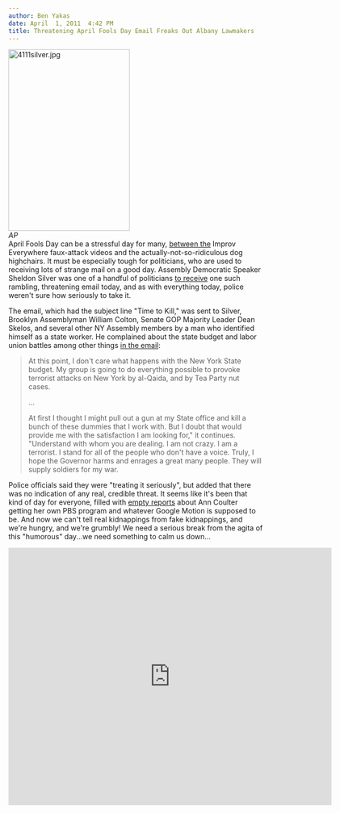 ```yaml
---
author: Ben Yakas
date: April  1, 2011  4:42 PM
title: Threatening April Fools Day Email Freaks Out Albany Lawmakers
---
```


<p><span class="mt-enclosure mt-enclosure-image" style="display: inline;"> </span></p><div class="image-right" style=" width:240px; "> <img alt="4111silver.jpg" src="https://web.archive.org/web/20110629175412im_/http://gothamist.com/attachments/byakas/4111silver.jpg" width="240" height="360"> <br> <i>AP</i></div> April Fools Day can be a stressful day for many, <a href="https://web.archive.org/web/20110629175412/http://gothamist.com/2011/04/01/today_the_guggenheim_got_painted_re.php?gallery0Pic=6#gallery">between the</a> Improv Everywhere faux-attack videos and the actually-not-so-ridiculous dog highchairs. It must be especially tough for politicians, who are used to receiving lots of strange mail on a good day. Assembly Democratic Speaker Sheldon Silver was one of a handful of politicians <a href="https://web.archive.org/web/20110629175412/http://cityroom.blogs.nytimes.com/2011/04/01/state-police-investigating-e-mail-to-lawmaker/">to receive</a> one such rambling, threatening email today, and as with everything today, police weren&apos;t sure how seriously to take it.<p></p>

<p>The email, which had the subject line &quot;Time to Kill,&quot; was sent to Silver, Brooklyn Assemblyman William Colton, Senate GOP Majority Leader Dean Skelos, and several other NY Assembly members by a man who identified himself as a state worker. He complained about the state budget and labor union battles among other things <a href="https://web.archive.org/web/20110629175412/http://www.nydailynews.com/news/politics/2011/04/01/2011-04-01_sheldon_silver_dean_skelos_received_threatening_emails_from_man_claiming_to_be_s.html">in the email</a>:</p>

<blockquote>At this point, I don&apos;t care what happens with the New York State budget. My group is going to do everything possible to provoke terrorist attacks on New York by al-Qaida, and by Tea Party nut cases.

<p>...</p>

<p>At first I thought I might pull out a gun at my State office and kill a bunch of these dummies that I work with. But I doubt that would provide me with the satisfaction I am looking for,&quot; it continues. &quot;Understand with whom you are dealing. I am not crazy. I am a terrorist. I stand for all of the people who don&apos;t have a voice. Truly, I hope the Governor harms and enrages a great many people. They will supply soldiers for my war.</p></blockquote><p></p>

<p>Police officials said they were &quot;treating it seriously&quot;, but added that there was no indication of any real, credible threat. It seems like it&apos;s been that kind of day for everyone, filled with <a href="https://web.archive.org/web/20110629175412/http://abcnews.go.com/US/best-april-fools-day-hoaxes-2011/story?id=13274831">empty reports</a> about Ann Coulter getting her own PBS program and whatever Google Motion is supposed to be. And now we can&apos;t tell real kidnappings from fake kidnappings, and we&apos;re hungry, and we&apos;re grumbly! We need a serious break from the agita of this &quot;humorous&quot; day...we need something to calm us down...</p>

<p><iframe title="YouTube video player" width="640" height="510" src="https://web.archive.org/web/20110629175412if_/http://www.youtube.com/embed/kQ10Dm5rXEs" frameborder="0" allowfullscreen></iframe></p>
